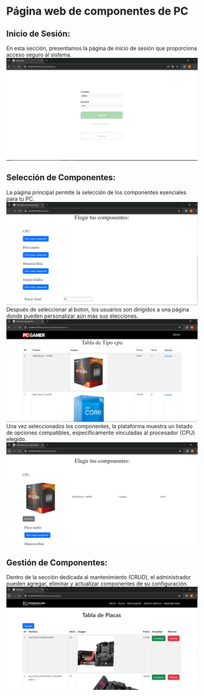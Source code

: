 # Página web de componentes de PC
## Inicio de Sesión:
En esta sección, presentamos la página de inicio de sesión que proporciona acceso seguro al sistema.
![Página de Login](screenshot/Captura1.PNG)
## Selección de Componentes:
La página principal permite la selección de los componentes esenciales para tu PC.
![Página de seleción de componentes de PC](screenshot/Captura3.PNG)
Después de seleccionar al boton, los usuarios son dirigidos a una página donde pueden personalizar aún más sus elecciones.
![Página de seleción de componentes de PC](screenshot/Captura4.PNG)
Una vez seleccionados los componentes, la plataforma muestra un listado de opciones compatibles, específicamente vinculadas al procesador (CPU) elegido.
![Página de seleción de componentes de PC](screenshot/Captura5.PNG)
## Gestión de Componentes:
Dentro de la sección dedicada al mantenimiento (CRUD), el administrador pueden agregar, eliminar y actualizar componentes de su configuración.
![Página de seleción de componentes de PC](screenshot/Captura6.PNG)
